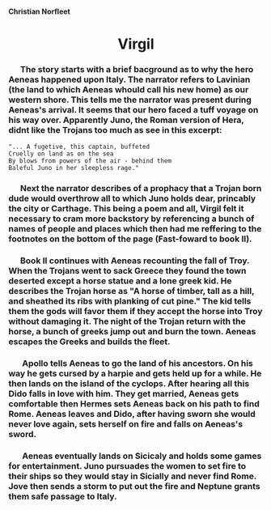 #### Christian Norfleet
# <center>Virgil</center>
### &nbsp;&nbsp;&nbsp;&nbsp;&nbsp;&nbsp;The story starts with a brief bacground as to why the hero Aeneas happened upon Italy. The narrator refers to Lavinian (the land to which Aeneas whould call his new home) as our western shore. This tells me the narrator was present during Aeneas's arrival. It seems that our hero faced a tuff voyage on his way over. Apparently Juno, the Roman version of Hera, didnt like the Trojans too much as see in this excerpt:

    "... A fugetive, this captain, buffeted
    Cruelly on land as on the sea
    By blows from powers of the air - behind them
    Baleful Juno in her sleepless rage."

###  &nbsp;&nbsp;&nbsp;&nbsp;&nbsp;&nbsp;Next the narrator describes of a prophacy that a Trojan born dude would overthrow all to which Juno holds dear, princably the city or Carthage. This being a poem and all, Virgil felt it necessary to cram more backstory by referencing a bunch of names of people and places which then had me reffering to the footnotes on the bottom of the page (Fast-foward to book II).

### &nbsp;&nbsp;&nbsp;&nbsp;&nbsp;&nbsp;Book II continues with Aeneas recounting the fall of Troy. When the Trojans went to sack Greece they found the town deserted except a horse statue and a lone greek kid. He describes the Trojan horse as "A horse of timber, tall as a hill, and sheathed its ribs with planking of cut pine." The kid tells them the gods will favor them if they accept the horse into Troy without damaging it. The night of the Trojan return with the horse, a bunch of greeks jump out and burn the town. Aeneas escapes the Greeks and builds the fleet.

### &nbsp;&nbsp;&nbsp;&nbsp;&nbsp;&nbsp; Apollo tells Aeneas to go the land of his ancestors. On his way he gets cursed by a harpie and gets held up for a while. He then lands on the island of the cyclops. After hearing all this Dido falls in love with him. They get married, Aeneas gets comfortable then Hermes sets Aeneas back on his path to find Rome. Aeneas leaves and Dido, after having sworn she would never love again, sets herself on fire and falls on Aeneas's sword.

### &nbsp;&nbsp;&nbsp;&nbsp;&nbsp;&nbsp; Aeneas eventually lands on Sicicaly and holds some games for entertainment. Juno pursuades the women to set fire to their ships so they would stay in Sicially and never find Rome. Jove then sends a storm to put out the fire and Neptune grants them safe passage to Italy.
